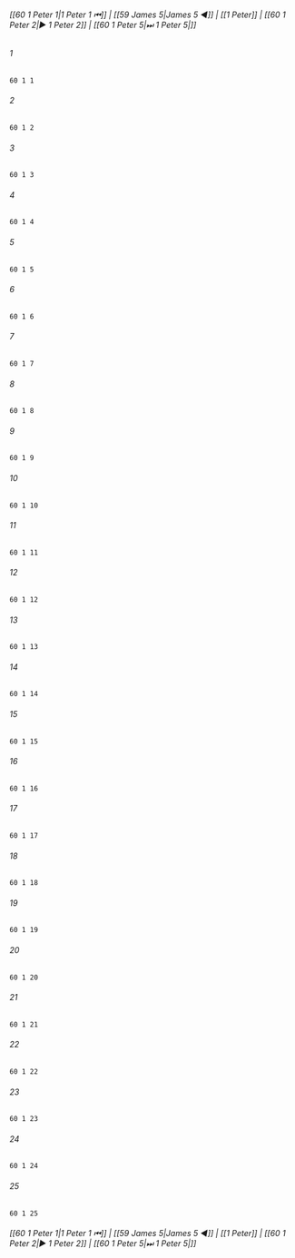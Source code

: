 
###### [[60 1 Peter 1|1 Peter 1 ⏮]] | [[59 James 5|James 5 ◀]] | [[1 Peter]] | [[60 1 Peter 2|▶ 1 Peter 2]] | [[60 1 Peter 5|⏭ 1 Peter 5|]]

###### 1
``` verse
60 1 1 
```
###### 2
``` verse
60 1 2 
```
###### 3
``` verse
60 1 3 
```
###### 4
``` verse
60 1 4 
```
###### 5
``` verse
60 1 5 
```
###### 6
``` verse
60 1 6 
```
###### 7
``` verse
60 1 7 
```
###### 8
``` verse
60 1 8 
```
###### 9
``` verse
60 1 9 
```
###### 10
``` verse
60 1 10 
```
###### 11
``` verse
60 1 11 
```
###### 12
``` verse
60 1 12 
```
###### 13
``` verse
60 1 13 
```
###### 14
``` verse
60 1 14 
```
###### 15
``` verse
60 1 15 
```
###### 16
``` verse
60 1 16 
```
###### 17
``` verse
60 1 17 
```
###### 18
``` verse
60 1 18 
```
###### 19
``` verse
60 1 19 
```
###### 20
``` verse
60 1 20 
```
###### 21
``` verse
60 1 21 
```
###### 22
``` verse
60 1 22 
```
###### 23
``` verse
60 1 23 
```
###### 24
``` verse
60 1 24 
```
###### 25
``` verse
60 1 25 
```

###### [[60 1 Peter 1|1 Peter 1 ⏮]] | [[59 James 5|James 5 ◀]] | [[1 Peter]] | [[60 1 Peter 2|▶ 1 Peter 2]] | [[60 1 Peter 5|⏭ 1 Peter 5|]]

